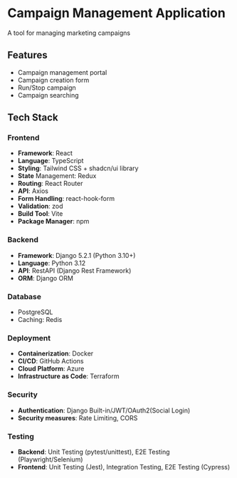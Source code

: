 # Campaign Management Application

A tool for managing marketing campaigns

## Features
- Campaign management portal
- Campaign creation form
- Run/Stop campaign
- Campaign searching

## Tech Stack

### Frontend

- **Framework**: React
- **Language**: TypeScript
- **Styling**: Tailwind CSS + shadcn/ui library
- **State** Management: Redux
- **Routing**: React Router
- **API**: Axios
- **Form Handling**: react-hook-form
- **Validation**: zod
- **Build Tool**: Vite
- **Package Manager**: npm


### Backend

- **Framework**: Django 5.2.1 (Python 3.10+)
- **Language**: Python 3.12
- **API**: RestAPI (Django Rest Framework)
- **ORM**: Django ORM


### Database

- PostgreSQL
- Caching: Redis


### Deployment

- **Containerization**: Docker
- **CI/CD**: GitHub Actions
- **Cloud Platform**: Azure
- **Infrastructure as Code**: Terraform


### Security

- **Authentication**: Django Built-in/JWT/OAuth2(Social Login)
- **Security measures**: Rate Limiting, CORS


### Testing

- **Backend**: Unit Testing (pytest/unittest), E2E Testing (Playwright/Selenium)
- **Frontend**: Unit Testing (Jest), Integration Testing, E2E Testing (Cypress)
